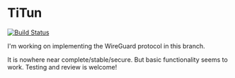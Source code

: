 # TiTun

[![Build Status](https://travis-ci.org/sopium/titun.svg?branch=wg)](https://travis-ci.org/sopium/titun)

I'm working on implementing the WireGuard protocol in this branch.

It is nowhere near complete/stable/secure. But basic functionality seems to work. Testing and review is welcome!
